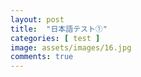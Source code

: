 ```yaml
---
layout: post
title:  "日本語テスト➀"
categories: [ test ]
image: assets/images/16.jpg
comments: true
---
```

